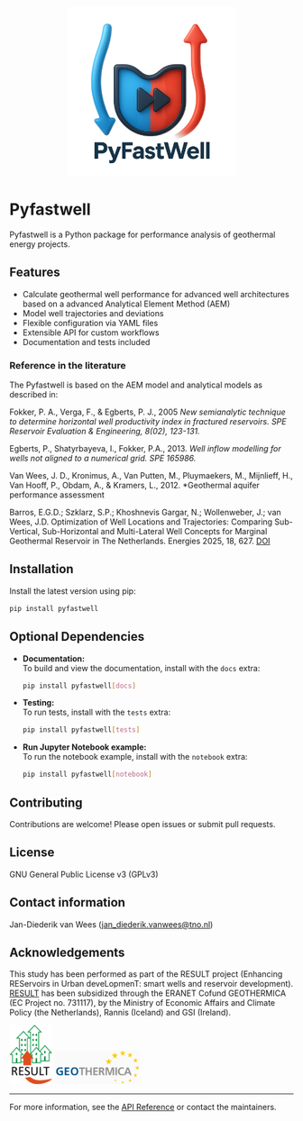 <p align="center">
  <img src="docs/logo/logo_pyfastwell.png" alt="pyfastwell Logo" width="300"/>
</p>


# Pyfastwell

Pyfastwell is a Python package for performance analysis of geothermal energy projects. 

## Features

- Calculate geothermal well performance for advanced well architectures based on a advanced Analytical Element Method (AEM)
- Model well trajectories and deviations
- Flexible configuration via YAML files
- Extensible API for custom workflows
- Documentation and tests included

### Reference in the literature

The Pyfastwell is based on the AEM model and analytical models as described in:

Fokker, P. A., Verga, F., & Egberts, P. J., 2005 *New semianalytic technique to determine horizontal well productivity index in fractured reservoirs. SPE Reservoir Evaluation & Engineering, 8(02), 123-131.*

Egberts, P., Shatyrbayeva, I., Fokker, P.A., 2013. *Well inflow modelling for wells not aligned to a numerical grid. SPE 165986.*

Van Wees, J. D., Kronimus, A., Van Putten, M., Pluymaekers, M., Mijnlieff, H., Van Hooff, P., Obdam, A., & Kramers, L., 2012. *Geothermal aquifer performance assessment 


Barros, E.G.D.; Szklarz, S.P.; Khoshnevis Gargar, N.; Wollenweber, J.; van Wees, J.D. Optimization of Well Locations and Trajectories: Comparing Sub-Vertical, Sub-Horizontal and Multi-Lateral Well Concepts for Marginal Geothermal Reservoir in The Netherlands. Energies 2025, 18, 627. [DOI](https://doi.org/10.3390/en18030627)

## Installation

Install the latest version using pip:

```sh
pip install pyfastwell
```

## Optional Dependencies

- **Documentation:**  
  To build and view the documentation, install with the `docs` extra:
  ```sh
  pip install pyfastwell[docs]
  ```
- **Testing:**  
  To run tests, install with the `tests` extra:
  ```sh
  pip install pyfastwell[tests]
  ```
- **Run Jupyter Notebook example:**  
To run the notebook example, install with the `notebook` extra:
  ```sh
  pip install pyfastwell[notebook]
  ```

  
## Contributing

Contributions are welcome! Please open issues or submit pull requests.

## License

GNU General Public License v3 (GPLv3)

## Contact information

Jan-Diederik van Wees (jan_diederik.vanwees@tno.nl)

## Acknowledgements

This study has been performed as part of the RESULT project (Enhancing REServoirs in Urban deveLopmenT: smart wells and reservoir development). [RESULT](https://www.result-geothermica.eu/home.html) has been subsidized through the ERANET Cofund GEOTHERMICA (EC Project no. 731117), by the Ministry of Economic Affairs and Climate Policy (the Netherlands), Rannis (Iceland) and GSI (Ireland).

<p float="left">
  <img src="docs/logo/RESULT_LOGO.png" alt="RESULT Logo" width="15%" />
  <img src="docs/logo/GEOTHERMICA_LOGO.png" alt="GEOTHERMICA Logo" width="30%" />
</p>

---

For more information, see the [API Reference](docs/index.md) or contact the maintainers.